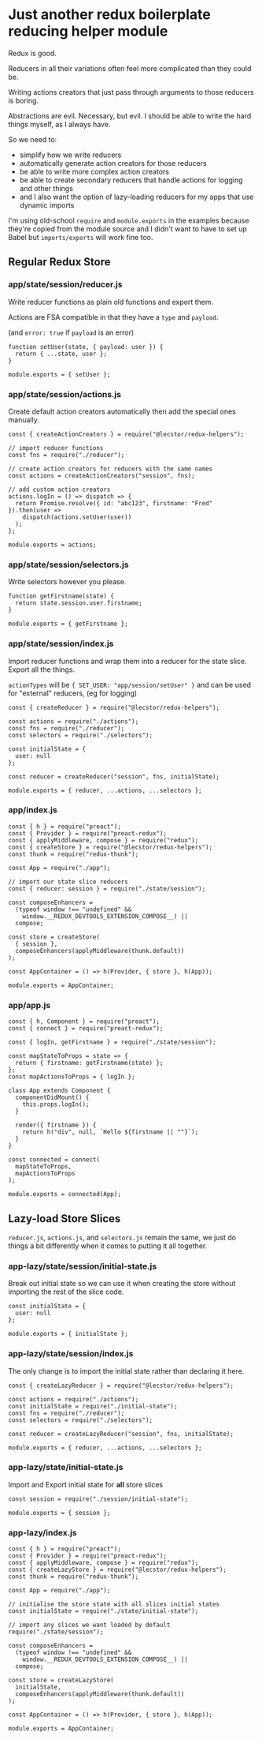 # Just another redux boilerplate reducing helper module

Redux is good.

Reducers in all their variations often feel more complicated than they could be.

Writing actions creators that just pass through arguments to those reducers is boring.

Abstractions are evil. Necessary, but evil. I should be able to write the hard things myself, as I always have.

So we need to:

- simplify how we write reducers
- automatically generate action creators for those reducers
- be able to write more complex action creators
- be able to create secondary reducers that handle actions for logging and other things
- and I also want the option of lazy-loading reducers for my apps that use dynamic imports

I'm using old-school `require` and `module.exports` in the examples because they're
copied from the module source and I didn't want to have to set up Babel but `imports/exports`
will work fine too.

## Regular Redux Store

### app/state/session/reducer.js

Write reducer functions as plain old functions and export them.

Actions are FSA compatible in that they have a `type` and `payload`.

(and `error: true` if `payload` is an error)

```
function setUser(state, { payload: user }) {
  return { ...state, user };
}

module.exports = { setUser };
```

### app/state/session/actions.js

Create default action creators automatically then add the special ones manually.

```
const { createActionCreators } = require("@lecstor/redux-helpers");

// import reducer functions
const fns = require("./reducer");

// create action creators for reducers with the same names
const actions = createActionCreators("session", fns);

// add custom action creators
actions.logIn = () => dispatch => {
  return Promise.resolve({ id: "abc123", firstname: "Fred" }).then(user =>
    dispatch(actions.setUser(user))
  );
};

module.exports = actions;
```

### app/state/session/selectors.js

Write selectors however you please.

```
function getFirstname(state) {
  return state.session.user.firstname;
}

module.exports = { getFirstname };
```

### app/state/session/index.js

Import reducer functions and wrap them into a reducer for the state slice.
Export all the things.

`actionTypes` will be `{ SET_USER: "app/session/setUser" }` and can be used for
"external" reducers, (eg for logging)

```
const { createReducer } = require("@lecstor/redux-helpers");

const actions = require("./actions");
const fns = require("./reducer");
const selectors = require("./selectors");

const initialState = {
  user: null
};

const reducer = createReducer("session", fns, initialState);

module.exports = { reducer, ...actions, ...selectors };
```

### app/index.js

```
const { h } = require("preact");
const { Provider } = require("preact-redux");
const { applyMiddleware, compose } = require("redux");
const { createStore } = require("@lecstor/redux-helpers");
const thunk = require("redux-thunk");

const App = require("./app");

// import our state slice reducers
const { reducer: session } = require("./state/session");

const composeEnhancers =
  (typeof window !== "undefined" &&
    window.__REDUX_DEVTOOLS_EXTENSION_COMPOSE__) ||
  compose;

const store = createStore(
  { session },
  composeEnhancers(applyMiddleware(thunk.default))
);

const AppContainer = () => h(Provider, { store }, h(App));

module.exports = AppContainer;
```

### app/app.js

```
const { h, Component } = require("preact");
const { connect } = require("preact-redux");

const { logIn, getFirstname } = require("./state/session");

const mapStateToProps = state => {
  return { firstname: getFirstname(state) };
};
const mapActionsToProps = { logIn };

class App extends Component {
  componentDidMount() {
    this.props.logIn();
  }

  render({ firstname }) {
    return h("div", null, `Hello ${firstname || ""}`);
  }
}

const connected = connect(
  mapStateToProps,
  mapActionsToProps
);

module.exports = connected(App);
```

## Lazy-load Store Slices

`reducer.js`, `actions.js`, and `selectors.js` remain the same, we just do things
a bit differently when it comes to putting it all together.

### app-lazy/state/session/initial-state.js

Break out initial state so we can use it when creating the store without importing
the rest of the slice code.

```
const initialState = {
  user: null
};

module.exports = { initialState };
```

### app-lazy/state/session/index.js

The only change is to import the initial state rather than declaring it here.

```
const { createLazyReducer } = require("@lecstor/redux-helpers");

const actions = require("./actions");
const initialState = require("./initial-state");
const fns = require("./reducer");
const selectors = require("./selectors");

const reducer = createLazyReducer("session", fns, initialState);

module.exports = { reducer, ...actions, ...selectors };
```

### app-lazy/state/initial-state.js

Import and Export initial state for **all** store slices

```
const session = require("./session/initial-state");

module.exports = { session };
```

### app-lazy/index.js

```
const { h } = require("preact");
const { Provider } = require("preact-redux");
const { applyMiddleware, compose } = require("redux");
const { createLazyStore } = require("@lecstor/redux-helpers");
const thunk = require("redux-thunk");

const App = require("./app");

// initialise the store state with all slices initial states
const initialState = require("./state/initial-state");

// import any slices we want loaded by default
require("./state/session");

const composeEnhancers =
  (typeof window !== "undefined" &&
    window.__REDUX_DEVTOOLS_EXTENSION_COMPOSE__) ||
  compose;

const store = createLazyStore(
  initialState,
  composeEnhancers(applyMiddleware(thunk.default))
);

const AppContainer = () => h(Provider, { store }, h(App));

module.exports = AppContainer;
```
